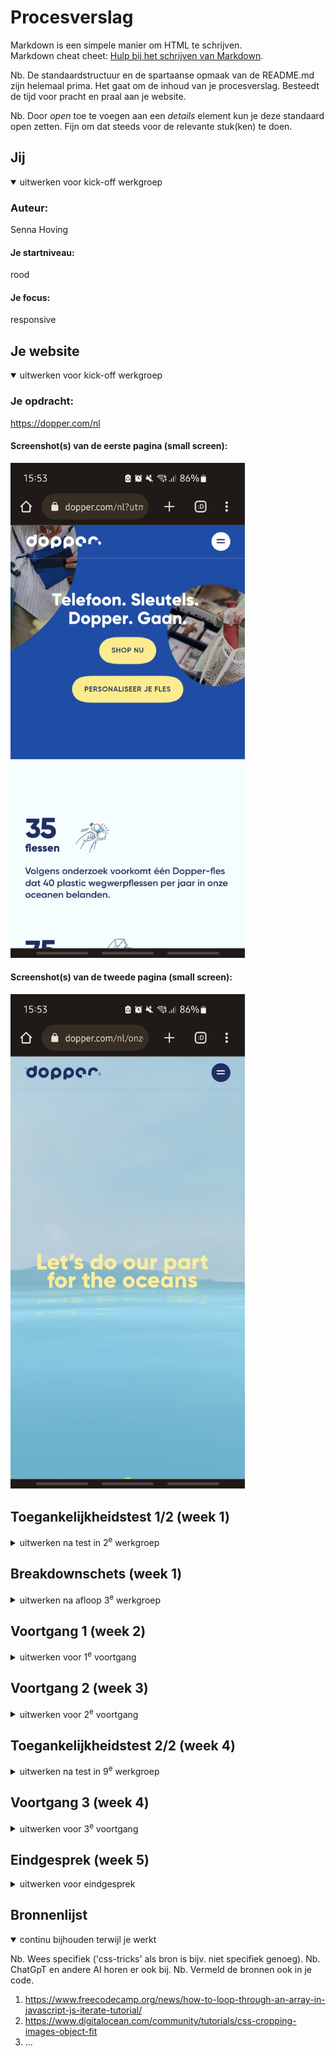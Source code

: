 # Procesverslag
Markdown is een simpele manier om HTML te schrijven.  
Markdown cheat cheet: [Hulp bij het schrijven van Markdown](https://github.com/adam-p/markdown-here/wiki/Markdown-Cheatsheet).

Nb. De standaardstructuur en de spartaanse opmaak van de README.md zijn helemaal prima. Het gaat om de inhoud van je procesverslag. Besteedt de tijd voor pracht en praal aan je website.

Nb. Door *open* toe te voegen aan een *details* element kun je deze standaard open zetten. Fijn om dat steeds voor de relevante stuk(ken) te doen.





## Jij

<details open>
  <summary>uitwerken voor kick-off werkgroep</summary>

  ### Auteur:
  Senna Hoving

  #### Je startniveau:
  rood

  #### Je focus:
  responsive
 
</details>





## Je website

<details open>
  <summary>uitwerken voor kick-off werkgroep</summary>

  ### Je opdracht:
  https://dopper.com/nl

  #### Screenshot(s) van de eerste pagina (small screen): 
  <img src="readme-images/dopper_home.jpg" width="375px" alt="omschrijving van de pagina">

  #### Screenshot(s) van de tweede pagina (small screen):
  <img src="readme-images/dopper_missie.jpg" width="375px" alt="omschrijving van de pagina">
 
</details>



## Toegankelijkheidstest 1/2 (week 1)

<details>
  <summary>uitwerken na test in 2<sup>e</sup> werkgroep</summary>

  ### Bevindingen
  Lijst met je bevindingen die in de test naar voren kwamen:

  Er zijn best wel een paar dingen op de dopper site die niet aan de WCAG checklist voldoen. Zo worden er helemaal geen ul- en li-elementen gebruikt over de hele site, er worden bijvoorbeeld in de nav div-elementen gebruikt, en in de footer kan het ook een stuk logischer gemaakt worden door de li-elementen te gebruiken. Ook zijn de headers niet goed gebruikt op de dopper site, er worden namelijk meerderen h1-elementen op één pagina gebruikt, en word het h4-element overgeslagen. 
  
  Als je tab gebruikt om door de website heen te gaan, moet je 2x klikken bij elke link, hij selecteerd namelijk elke keer de button en dan de div binnen de button. De appearance is ook niet geweldig, zo word dark and light mode niet ondersteund. Ook geen optie om de text te vergroten. En als laaste staat er bij sommige foto's geen alt text bij, en bij een klein aantal staat er wel een alt text maar staan er onnodige nummers tussen. 

  voor de rest is de site wel goed, er is een hoog contrast en de content is goed. Alleen voor mensen met een screenreader of slecht zicht is de site denk lastig om te gebruiken. 
</details>



## Breakdownschets (week 1)

<details>
  <summary>uitwerken na afloop 3<sup>e</sup> werkgroep</summary>

  ### de home pagina: 
  <img src="readme-images/breakdown_schets_home.png" width="375px" alt="breakdown van de hele pagina">

  ### breakdown onze-missie pagina: 
  <img src="readme-images/breakdown_schets_missie.png" width="375px" alt="breakdown van een dynamisch deel">

</details>





## Voortgang 1 (week 2)

<details>
  <summary>uitwerken voor 1<sup>e</sup> voortgang</summary>

  ### Stand van zaken
  hier dit ging goed & dit was lastig (neem ook screenshots op van delen van je website en code)

  Allebij de html pagina's maken ging best goed, nog een paar elementen waar ik nou niet goed weet of ik een header of text nodig heb.
  En ik vroeg me vooral nog of ik de nav op de goede manier heb gemaakt. 

  Ik heb wat grid gebruikt om een klein deel van de site goed te plaatsen, en dat ging eigenlijk erg goed, een geen problemen mee gehad. 
  Wel wilde het nog niet helemaal lukken bij het maken van de for loop om gebruiken om meerdere elementen te selecteren, de for loop will ik namelijk gebruiken voor de dropdowns in de nav. 

  ### mijn html voor de nav:
  <img src="readme-images/nav_mijn_code.png" width="375px">

  ### mijn java script voor de nav: 
  <img src="readme-images/nav_mijn_java.png" width="375px">

  ### hoe de nav eruit ziet op de Dopper site:
  <img src="readme-images/nav_dopper.png" width="375px">




  ### Agenda voor meeting
  samen met je groepje opstellen

  | student 1      | student 2          | student 3    | student 4        |
  | ---            | ---                | ---          | ---              |
  | dit bespreken  | en dit             | en ik dit    | en dan ik dat    |
  | en dat ook nog | dit als er tijd is | nog een punt | dit wil ik zeker |
  | ...            | ...                | ...          | ...              |


  ### Verslag van meeting
  hier na afloop snel de uitkomsten van de meeting vastleggen

  - minder tot geen classes, en als je dan een class gebruik dan op de body.
  - probeer geen divs en spans te gebruiken, echt als het niet meer kan.
  - gebruik summary in plaats van javascript
  - op de 3 cards plek kan je spans gebruiken in plaats van divs

</details>





## Voortgang 2 (week 3)

<details>
  <summary>uitwerken voor 2<sup>e</sup> voortgang</summary>

  ### Stand van zaken
  hier dit ging goed & dit was lastig (neem ook screenshots op van delen van je website en code)
  Iets dat deze week wel goed ging was de hele header eigenlijk, ik denk dat de navigatie nu aardig hetzelfde is als op de echte dopper site.het enige dat daarbij nog niet echt werkt is dat die transparant is als de site net inlaad. 

  En iets dat wat minder ging was de nav in de footer, vooral die plusjes dan daar liep ik nog een beetje bij vast. Ik heb die gemaakt van spans en probeerde dan de verticale uit te zetten als die word uitgeklapt maar dat werkt dus nog niet. 

  En kwam ik er niet helemaal uit hoe Dopper die soort snap heeft op de missie pagina, en weet ik ook niet hoe ik het best de achtergrond kan maken op de missie page.

  ### nav bar niet transparant bij inladen:
  <img src="readme-images/nav_niet_transparant.png.png" width="375px">

  ### hoe de nav in de footer er nu uitziet:
  <img src="readme-images/nav_footer.png" width="375px">

  ### Agenda voor meeting
  samen met je groepje opstellen

  | student 1      | student 2          | student 3    | student 4        |
  | ---            | ---                | ---          | ---              |
  | dit bespreken  | en dit             | en ik dit    | en dan ik dat    |
  | en dat ook nog | dit als er tijd is | nog een punt | dit wil ik zeker |
  | ...            | ...                | ...          | ...              |


  ### Verslag van meeting
  hier na afloop snel de uitkomsten van de meeting vastleggen

  - punt 1
  - punt 2
  - nog een punt
- ...

vragen:
  - Hoe moet het met de nav, moet ik de body niet weergeven of hoe anders?

</details>





## Toegankelijkheidstest 2/2 (week 4)

<details>
  <summary>uitwerken na test in 9<sup>e</sup> werkgroep</summary>

  ### Bevindingen
  Lijst met je bevindingen die in de test naar voren kwamen (geef ook aan wat er verbeterd is):

</details>





## Voortgang 3 (week 4)

<details>
  <summary>uitwerken voor 3<sup>e</sup> voortgang</summary>

  ### Stand van zaken
  hier dit ging goed & dit was lastig (neem ook screenshots op van delen van je website en code)


  ### Agenda voor meeting
  samen met je groepje opstellen

  | student 1      | student 2          | student 3    | student 4        |
  | ---            | ---                | ---          | ---              |
  | dit bespreken  | en dit             | en ik dit    | en dan ik dat    |
  | en dat ook nog | dit als er tijd is | nog een punt | dit wil ik zeker |
  | ...            | ...                | ...          | ...              |


  ### Verslag van meeting
  hier na afloop snel de uitkomsten van de meeting vastleggen

  - punt 1
  - punt 2
  - nog een punt
  - ...

</details>





## Eindgesprek (week 5)

<details>
  <summary>uitwerken voor eindgesprek</summary>

  ### Je uitkomst - karakteristiek screenshots:
  <img src="readme-images/dummy-plaatje.jpg" width="375px" alt="uitomst opdracht 1">


  ### Dit ging goed/Heb ik geleerd: 
  Korte omschrijving met plaatjes

  <img src="readme-images/dummy-plaatje.jpg" width="375px" alt="top">


  ### Dit was lastig/Is niet gelukt:
  Korte omschrijving met plaatjes

  <img src="readme-images/dummy-plaatje.jpg" width="375px" alt="bummer">
</details>





## Bronnenlijst

<details open>
  <summary>continu bijhouden terwijl je werkt</summary>

  Nb. Wees specifiek ('css-tricks' als bron is bijv. niet specifiek genoeg). 
  Nb. ChatGpT en andere AI horen er ook bij.
  Nb. Vermeld de bronnen ook in je code.

  1. https://www.freecodecamp.org/news/how-to-loop-through-an-array-in-javascript-js-iterate-tutorial/
  2. https://www.digitalocean.com/community/tutorials/css-cropping-images-object-fit
  3. ...

</details>